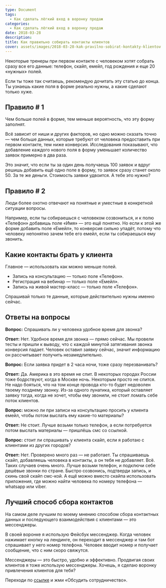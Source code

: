 ```yaml
---
type: Document
tags:
  - Как сделать лёгкий вход в воронку продаж
categories:
  - Как сделать лёгкий вход в воронку продаж
date: 2018-03-28
description: 
title: Как правильно собирать контакты клиентов
cover: assets/images/2018-03-28-kak-pravilno-sobirat-kontakty-klientov.jpg
---
```

Некоторые тренеры при первом контакте с человеком хотят собрать сразу все его данные: телефон, скайп, емейл, год рождения и еще 20 «нужных» полей.

Если ты тоже так считаешь, рекомендую дочитать эту статью до конца. Ты узнаешь какие поля в форме реально нужны, а какие сделают только хуже.

## Правило # 1

Чем больше полей в форме, тем меньше вероятность, что эту форму заполнят.

Всё зависит от ниши и других факторов, но одно можно сказать точно — чем больше данных, которые требуют от человека предоставить при первом контакте, тем ниже конверсия. Исследования показывают, что добавление каждого нового поля в форму уменьшает количество заявок примерно в два раза.

Это значит, что если ты за один день получаешь 100 заявок и вдруг решишь добавить ещё одно поле в форму, то заявок сразу станет около 50. За те же деньги. Стоимость заявки удвоится. А тебе это нужно?

## Правило # 2

Люди более охотно отвечают на понятные и уместные в конкретной ситуации вопросы.

Например, если ты собираешься с человеком созвониться, и к полю «Телефон» добавишь поле «Имя» — это ещё понятно. Но если к этой же форме добавить поле «Емейл», то конверсия сильно упадёт, потому что человеку непонятно зачем тебе его емейл, если ты собираешься ему звонить.

## Какие контакты брать у клиента

Главное — использовать как можно меньше полей. 

* Запись на консультацию — только поле «Телефон». 
* Регистрация на вебинар — только поле «Емейл». 
* Запись на живой мастер-класс — только поле «Телефон».

Спрашивай только те данные, которые действительно нужны именно сейчас.

## Ответы на вопросы

__Вопрос:__ Спрашивать ли у человека удобное время для звонка?

__Ответ:__ Нет. Удобное время для звонка — прямо сейчас. Мы провели тесты и пришли к выводу, что с каждой минутой затягивания звонка конверсия падает. Человек оставил заявку сейчас, значит информацию он рассчитывает получить незамедлительно.

__Вопрос:__ Если заявка придет в 2 часа ночи, тоже сразу перезванивать?

__Ответ:__ Да. Америка в это время не спит. В некоторых городах России тоже бодрствуют, когда в Москве ночь. Некоторым просто не спится. Не надо бояться, что на том конце провода кто-то будет недоволен твоему позднему звонку. Из-за одного лунатика, который оставляет заявку тогда, когда не хочет, чтобы ему звонили, не стоит ломать себе поток клиентов.

__Вопрос:__ можно ли при записи на консультацию просить у клиента емейл, чтобы потом выслать ему какие-то материалы?

__Ответ:__ Не стоит. Лучше возьми только телефон, а если потребуется потом выслать материалы — пришлёшь смс со ссылкой.

__Вопрос:__ стоит ли спрашивать у клиента скайп, если я работаю с клиентами из других городов?

__Ответ:__ Нет. Проверено много раз — не работает. Ты спрашиваешь скайп, добавляешь человека в контакты, а он тебя не добавляет. Всё. Таких случаев очень много. Лучше возьми телефон, и подключи себе дешёвые звонки по стране. Быстро созвонись, подтверди запись, и скинь свой скайп смс-кой. А ещё можно вместо скайпа использовать приложения, где можно найти человека по номеру телефона — whatsapp или viber.

## Лучший способ сбора контактов

На самом деле лучшим по моему мнению способом сбора контактных данных и последующего взаимодействия с клиентами — это мессенджеры.

В своей воронке я использую Фейсбук мессенджер. Когда человек нажимает кнопку на лендинге, он переходит в мессенджер и там бот спрашивает у него номер телефона. Человек вводит номер и получает сообщение, что с ним скоро свяжутся.

Мессенджеры — это быстро, удобно и эффективно. Продвигая своих клиентов я тоже использую мессенджеры. Хочешь, я сделаю воронку привлечения клиентов для тебя?

Переходи по [ссылке](https://goo.gl/y1d49x) и жми «Обсудить сотрудничество».

